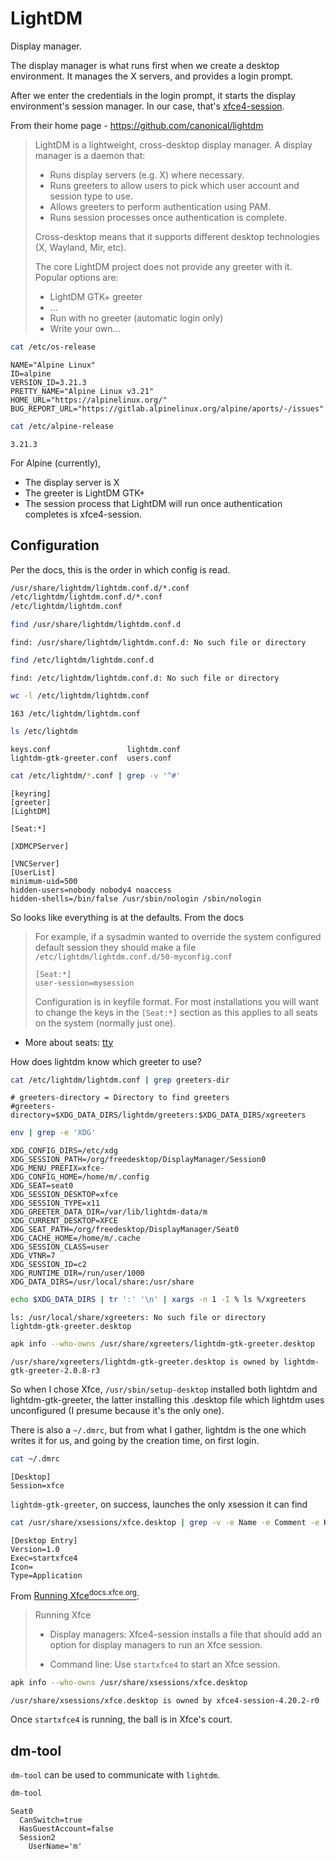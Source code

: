 # LightDM

Display manager.

The display manager is what runs first when we create a desktop environment. It
manages the X servers, and provides a login prompt.

After we enter the credentials in the login prompt, it starts the display
environment's session manager. In our case, that's [xfce4-session](xfce.html).

From their home page - <https://github.com/canonical/lightdm>

> LightDM is a lightweight, cross-desktop display manager. A display manager is
> a daemon that:
>
> * Runs display servers (e.g. X) where necessary.
> * Runs greeters to allow users to pick which user account and session type to
>   use.
> * Allows greeters to perform authentication using PAM.
> * Runs session processes once authentication is complete.
>
> Cross-desktop means that it supports different desktop technologies (X,
> Wayland, Mir, etc).
>
> The core LightDM project does not provide any greeter with it. Popular options
> are:
>
> * LightDM GTK+ greeter
> * ...
> * Run with no greeter (automatic login only)
> * Write your own...

```sh
cat /etc/os-release
```
```
NAME="Alpine Linux"
ID=alpine
VERSION_ID=3.21.3
PRETTY_NAME="Alpine Linux v3.21"
HOME_URL="https://alpinelinux.org/"
BUG_REPORT_URL="https://gitlab.alpinelinux.org/alpine/aports/-/issues"
```

```sh
cat /etc/alpine-release
```
```
3.21.3
```

For Alpine (currently),
* The display server is X
* The greeter is LightDM GTK+
* The session process that LightDM will run once authentication completes is
  xfce4-session.

## Configuration

Per the docs, this is the order in which config is read.

```sh
/usr/share/lightdm/lightdm.conf.d/*.conf
/etc/lightdm/lightdm.conf.d/*.conf
/etc/lightdm/lightdm.conf
```

```sh
find /usr/share/lightdm/lightdm.conf.d
```
```
find: /usr/share/lightdm/lightdm.conf.d: No such file or directory
```

```sh
find /etc/lightdm/lightdm.conf.d
```
```
find: /etc/lightdm/lightdm.conf.d: No such file or directory
```

```sh
wc -l /etc/lightdm/lightdm.conf
```
```
163 /etc/lightdm/lightdm.conf
```

```sh
ls /etc/lightdm
```
```
keys.conf                 lightdm.conf
lightdm-gtk-greeter.conf  users.conf
```

```sh
cat /etc/lightdm/*.conf | grep -v '^#'
```
```
[keyring]
[greeter]
[LightDM]

[Seat:*]

[XDMCPServer]

[VNCServer]
[UserList]
minimum-uid=500
hidden-users=nobody nobody4 noaccess
hidden-shells=/bin/false /usr/sbin/nologin /sbin/nologin
```

So looks like everything is at the defaults. From the docs

> For example, if a sysadmin wanted to override the system configured default
> session they should make a file `/etc/lightdm/lightdm.conf.d/50-myconfig.conf`
>
> ```
> [Seat:*]
> user-session=mysession
> ```
>
> Configuration is in keyfile format. For most installations you will want to
> change the keys in the `[Seat:*]` section as this applies to all seats on the
> system (normally just one).

* More about seats: [tty](tty)

How does lightdm know which greeter to use?

```sh
cat /etc/lightdm/lightdm.conf | grep greeters-dir
```
```
# greeters-directory = Directory to find greeters
#greeters-directory=$XDG_DATA_DIRS/lightdm/greeters:$XDG_DATA_DIRS/xgreeters
```

```sh
env | grep -e 'XDG'
```
```
XDG_CONFIG_DIRS=/etc/xdg
XDG_SESSION_PATH=/org/freedesktop/DisplayManager/Session0
XDG_MENU_PREFIX=xfce-
XDG_CONFIG_HOME=/home/m/.config
XDG_SEAT=seat0
XDG_SESSION_DESKTOP=xfce
XDG_SESSION_TYPE=x11
XDG_GREETER_DATA_DIR=/var/lib/lightdm-data/m
XDG_CURRENT_DESKTOP=XFCE
XDG_SEAT_PATH=/org/freedesktop/DisplayManager/Seat0
XDG_CACHE_HOME=/home/m/.cache
XDG_SESSION_CLASS=user
XDG_VTNR=7
XDG_SESSION_ID=c2
XDG_RUNTIME_DIR=/run/user/1000
XDG_DATA_DIRS=/usr/local/share:/usr/share
```

```sh
echo $XDG_DATA_DIRS | tr ':' '\n' | xargs -n 1 -I % ls %/xgreeters
```
```
ls: /usr/local/share/xgreeters: No such file or directory
lightdm-gtk-greeter.desktop
```

```sh
apk info --who-owns /usr/share/xgreeters/lightdm-gtk-greeter.desktop
```
```
/usr/share/xgreeters/lightdm-gtk-greeter.desktop is owned by lightdm-gtk-greeter-2.0.8-r3
```

So when I chose Xfce, `/usr/sbin/setup-desktop` installed both lightdm and
lightdm-gtk-greeter, the latter installing this .desktop file which lightdm uses
unconfigured (I presume because it's the only one).

There is also a `~/.dmrc`, but from what I gather, lightdm is the one which
writes it for us, and going by the creation time, on first login.

```sh
cat ~/.dmrc
```
```
[Desktop]
Session=xfce
```

`lightdm-gtk-greeter`, on success, launches the only xsession it can find

```sh
cat /usr/share/xsessions/xfce.desktop | grep -v -e Name -e Comment -e Keywords
```
```
[Desktop Entry]
Version=1.0
Exec=startxfce4
Icon=
Type=Application
```

From [Running Xfce<sup>docs.xfce.org</sup>](https://docs.xfce.org/xfce/getting-started):

> Running Xfce
>
> * Display managers: Xfce4-session installs a file that should add an option
>  for display managers to run an Xfce session.
>
> * Command line: Use `startxfce4` to start an Xfce session.

```sh
apk info --who-owns /usr/share/xsessions/xfce.desktop
```
```
/usr/share/xsessions/xfce.desktop is owned by xfce4-session-4.20.2-r0
```

Once `startxfce4` is running, the ball is in Xfce's court.

## dm-tool

`dm-tool` can be used to communicate with `lightdm`.

```sh
dm-tool
```
```
Seat0
  CanSwitch=true
  HasGuestAccount=false
  Session2
    UserName='m'
```
